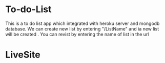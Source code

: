 # To-do-List
This is a to do list app which integrated with heroku server and mongodb database. We can create  new list by entering  "/ListName" and ia new list will be created .
You can revist by entering the name of list in the url
<br>
<h1> LiveSite</h1>
<br>
<a href="To Do List (gentle-brook-48508.herokuapp.com)" />


